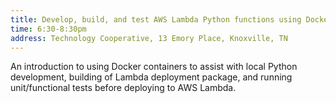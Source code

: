 ```yaml
---
title: Develop, build, and test AWS Lambda Python functions using Docker
time: 6:30-8:30pm
address: Technology Cooperative, 13 Emory Place, Knoxville, TN
---
```


An introduction to using Docker containers to assist with local Python development, building of Lambda deployment package, and running unit/functional tests before deploying to AWS Lambda.
